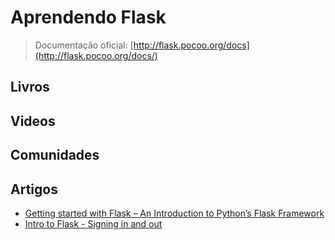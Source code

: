 # Aprendendo Flask

> Documentação oficial: [http://flask.pocoo.org/docs](http://flask.pocoo.org/docs/)

## Livros

## Videos

## Comunidades

## Artigos

* [Getting started with Flask – An Introduction to Python’s Flask Framework](http://net.tutsplus.com/tutorials/python-tutorials/an-introduction-to-pythons-flask-framework/?search_index=5/)
* [Intro to Flask - Signing in and out](http://net.tutsplus.com/tutorials/python-tutorials/intro-to-flask-signing-in-and-out/?search_index=2/)
